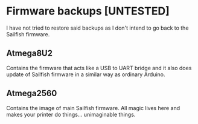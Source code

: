 # Firmware backups [UNTESTED]

I have not tried to restore said backups as I don't intend to go back to the Sailfish firmware.

## Atmega8U2

Contains the firmware that acts like a USB to UART bridge and it also does update of Sailfish firmware in a similar way as ordinary Arduino.

## Atmega2560

Contains the image of main Sailfish firmware. All magic lives here and makes your printer do things... unimaginable things.
